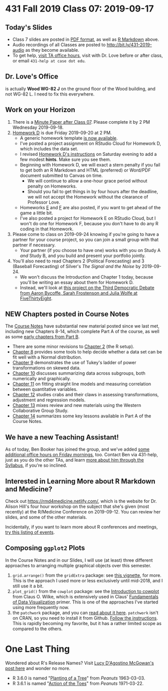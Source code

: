 # 431 Fall 2019 Class 07: 2019-09-17

## Today's Slides

- Class 7 slides are posted in [PDF format](https://github.com/THOMASELOVE/2019-431/blob/master/CLASSES/CLASS07/431_class-07-slides_2019.pdf), as well as [R Markdown](https://github.com/THOMASELOVE/2019-431/blob/master/CLASSES/CLASS07/431_class-07-slides_2019.Rmd) above. 
- Audio recordings of all Classes are posted to http://bit.ly/431-2019-audio as they become available.
- To get help, [visit TA office hours](https://github.com/THOMASELOVE/2019-431/blob/master/calendar.md#ta-office-hours), visit with Dr. Love before or after class, or email `431-help at case dot edu`.

## Dr. Love's Office

is actually **Wood WG-82 J** on the ground floor of the Wood building, and not WG-82 L. I need to fix this everywhere.

## Work on your Horizon

1. There is a [Minute Paper after Class 07](http://bit.ly/431-2019-minute-07). Please complete it by 2 PM Wednesday 2019-09-18.
2. [Homework D](https://github.com/THOMASELOVE/2019-431/tree/master/HOMEWORK/D) is due Friday 2019-09-20 at 2 PM.
    - A generic homework template [is now available](https://github.com/THOMASELOVE/2019-431-data/blob/master/YOURNAME-HWtemplate.Rmd).
    - I've posted a project assignment on RStudio Cloud for Homework D, which includes the data set.
    - I revised [Homework D's instructions](https://github.com/THOMASELOVE/2019-431/tree/master/HOMEWORK/D) on Saturday evening to add a few modest **hints**. Make sure you see them.
    - Beginning with Homework D, we will exact a stern penalty if you fail to get both an R Markdown and HTML (preferred) or Word/PDF document submitted to Canvas on time. 
        - We will continue to allow a one-hour grace period without penalty on Homeworks. 
        - Should you fail to get things in by four hours after the deadline, we will not accept the Homework without the clearance of Professor Love.
    - Homeworks [E](https://github.com/THOMASELOVE/2019-431/tree/master/HOMEWORK/E) and [F](https://github.com/THOMASELOVE/2019-431/tree/master/HOMEWORK/F) are also posted, if you want to get ahead of the game a little bit. 
    - I've also posted a project for Homework E on RStudio Cloud, but I won't do one for Homework F, because you don't have to do any R coding in that Homework.
3. Please come to class on 2019-09-24 knowing if you're going to have a partner for your course project, so you can join a small group with that partner if necessary. 
    - Your partner (if you choose to have one) works with you on Study A *and* Study B, and you build and present your portfolio jointly.
4. You'll also need to read Chapters 2 (Political Forecasting) and 3 (Baseball Forecasting) of Silver's *The Signal and the Noise* by 2019-09-24.
    - We won't discuss the Introduction and Chapter 1 today, because you'll be writing an essay about them for Homework D. 
    - Instead, we'll look at [this project on the Third Democratic Debate from Aaron Bycoffe, Sarah Frostenson and Julia Wolfe at FiveThirtyEight](https://projects.fivethirtyeight.com/democratic-debate-september-poll/).

## NEW Chapters posted in Course Notes

The [Course Notes](https://thomaselove.github.io/2019-431-book/) have substantial new material posted since we last met, including new Chapters 8-14, which complete Part A of the course, as well as some [early chapters from Part B](https://thomaselove.github.io/2019-431-book/introduction-to-part-b.html). 

- There are some minor revisions to [Chapter 2](https://thomaselove.github.io/2019-431-book/Rsetup.html) (the R setup).
- [Chapter 8](https://thomaselove.github.io/2019-431-book/assessing-normality.html) provides some tools to help decide whether a data set can be fit well with a Normal distribution.
- [Chapter 9](https://thomaselove.github.io/2019-431-book/using-transformations-to-normalize-distributions.html) demonstrates the use of Tukey's ladder of power transformations on skewed data.
- [Chapter 10](https://thomaselove.github.io/2019-431-book/summarizing-data-within-subgroups.html) discusses summarizing data across subgroups, both numerically and graphically.
- [Chapter 11](https://thomaselove.github.io/2019-431-book/straight-line-models-and-correlation.html) on fitting straight line models and measuring correlation between quantitative variables.
- [Chapter 12](https://thomaselove.github.io/2019-431-book/studying-crab-claws-crabs.html) studies crabs and their claws in assessing transformations, adjustment and regression models.
- [Chapter 13](https://thomaselove.github.io/2019-431-book/WCGS-Study.html) mixes review and new materials using the Western Collaborative Group Study.
- [Chapter 14](https://thomaselove.github.io/2019-431-book/part-a-a-few-of-the-key-points.html) summarizes some key lessons available in Part A of the Course Notes.

## We have a new Teaching Assistant!

As of today, Ben Booker has joined the group, and we've added [some additional office hours on Friday mornings](https://github.com/THOMASELOVE/2019-431/blob/master/calendar.md), too. Contact Ben via 431-help, just as you do the other TAs, and learn [more about him through the Syllabus](https://thomaselove.github.io/2019-431-syllabus/teaching-assistants.html#benjamin-ben-booker-bs), if you're so inclined.

## Interested in Learning More about R Markdown and Medicine?

Check out https://rmd4medicine.netlify.com/, which is the website for Dr. Alison Hill's four hour workshop on the subject that she's given (most recently) at the R/Medicine Conference on 2019-09-12. You can review her slides, and some of the other materials. 

Incidentally, if you want to learn more about R conferences and meetings, [try this listing of events](https://jumpingrivers.github.io/meetingsR/events.html).

## Composing `ggplot2` Plots

In the Course Notes and in our Slides, I will use (at least) three different approaches to arranging multiple graphical objects over this semester.

1. `grid.arrange()` from the `gridExtra` package: see [this vignette](https://cran.r-project.org/web/packages/gridExtra/vignettes/arrangeGrob.html), for more. This is the approach I used more or less exclusively until mid-2018, and I still use it a bit.
2. `plot_grid()` from the `cowplot` package: see the [Introduction to cowplot](https://cran.r-project.org/web/packages/cowplot/vignettes/introduction.html) from Claus O. Wilke, which is extensively used in Claus' [Fundamentals of Data Visualization](https://serialmentor.com/dataviz/) primer. This is one of the approaches I've started using more frequently now.
3. the `patchwork` package, and you can [read about it here](https://github.com/thomasp85/patchwork). `patchwork` isn't on CRAN, so you need to install it from Github. [Follow the instructions](https://github.com/thomasp85/patchwork#installation). This is rapidly becoming my favorite, but it has a rather limited scope as compared to the others.

# One Last Thing

Wondered about R's Release Names? Visit [Lucy D'Agostino McGowan's post here](https://livefreeordichotomize.com/2017/09/28/r-release-names/) and wonder no more.

- R 3.6.0 is named "[Planting of a Tree](https://www.gocomics.com/peanuts/1963/03/03)" from *Peanuts* 1963-03-03.
- R 3.6.1 is named "[Action of the Toes](https://www.gocomics.com/peanuts/1971/03/22)" from *Peanuts* 1971-03-22.
